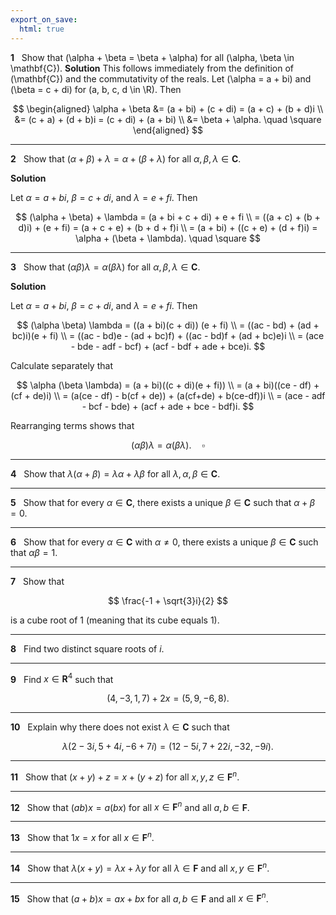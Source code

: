 ```yaml
---
export_on_save:
  html: true
---
```


<style>
.katex-display { overflow: auto hidden }
</style>

**1** &nbsp; Show that \(\alpha + \beta = \beta + \alpha\) for all \(\alpha, \beta \in \mathbf{C}\).
**Solution**
This follows immediately from the definition of \(\mathbf{C}\) and the commutativity of the reals. Let \(\alpha = a + bi\) and \(\beta = c + di\) for \(a, b, c, d \in \R\). Then

$$
\begin{aligned}
\alpha + \beta &= (a + bi) + (c + di) = (a + c) + (b + d)i \\
&= (c + a) + (d + b)i = (c + di) + (a + bi) \\
&= \beta + \alpha. \quad \square
\end{aligned}
$$

---

**2** &nbsp; Show that $(\alpha + \beta) + \lambda = \alpha + (\beta + \lambda)$ for all $\alpha, \beta, \lambda \in \mathbf{C}$.

**Solution**

Let $\alpha = a + bi$, $\beta = c + di$, and $\lambda = e + fi$. Then

$$
(\alpha + \beta) + \lambda = (a + bi + c + di) + e + fi \\
= ((a + c) + (b + d)i) + (e + fi) = (a + c + e) + (b + d + f)i \\
= (a + bi) + ((c + e) + (d + f)i) = \alpha + (\beta + \lambda). \quad \square
$$

---

**3** &nbsp; Show that $(\alpha \beta)\lambda = \alpha(\beta \lambda)$ for all $\alpha, \beta, \lambda \in \mathbf{C}$.

**Solution**

Let $\alpha = a + bi$, $\beta = c + di$, and $\lambda = e + fi$. Then

$$
(\alpha \beta) \lambda = ((a + bi)(c + di)) (e + fi) \\
= ((ac - bd) + (ad + bc)i)(e + fi) \\
= ((ac - bd)e - (ad + bc)f) + ((ac - bd)f + (ad + bc)e)i \\
= (ace - bde - adf - bcf) + (acf - bdf + ade + bce)i.
$$

Calculate separately that

$$
\alpha (\beta \lambda) = (a + bi)((c + di)(e + fi)) \\
= (a + bi)((ce - df) + (cf + de)i) \\
= (a(ce - df) - b(cf + de)) + (a(cf+de) + b(ce-df))i \\
= (ace - adf - bcf - bde) + (acf + ade + bce - bdf)i.
$$

Rearranging terms shows that

$$
(\alpha \beta) \lambda = \alpha (\beta \lambda). \quad \square
$$

---

**4** &nbsp; Show that $\lambda (\alpha + \beta) = \lambda \alpha + \lambda \beta$ for all $\lambda, \alpha, \beta \in \mathbf{C}$.

---

**5** &nbsp; Show that for every $\alpha \in \mathbf{C}$, there exists a unique $\beta \in \mathbf{C}$ such that $\alpha + \beta = 0$.

---

**6** &nbsp; Show that for every $\alpha \in \mathbf{C}$ with $\alpha \neq 0$, there exists a unique $\beta \in \mathbf{C}$ such that $\alpha \beta = 1$.

---

**7** &nbsp; Show that

$$
\frac{-1 + \sqrt{3}i}{2}
$$

is a cube root of $1$ (meaning that its cube equals $1$).

---

**8** &nbsp; Find two distinct square roots of $i$.

---

**9** &nbsp; Find $x \in \mathbf{R}^4$ such that

$$
(4,-3,1,7) + 2x = (5,9,-6,8).
$$

---

**10** &nbsp; Explain why there does not exist $\lambda \in \mathbf{C}$ such that

$$
\lambda(2-3i,5+4i,-6+7i)=(12-5i,7+22i,-32,-9i).
$$

---

**11** &nbsp; Show that $(x+y)+z = x+(y+z)$ for all $x,y,z \in \mathbf{F}^n$.

---

**12** &nbsp; Show that $(ab)x = a(bx)$ for all $x \in \mathbf{F}^n$ and all $a,b \in \mathbf{F}$.

---

**13** &nbsp; Show that $1x = x$ for all $x \in \mathbf{F}^n$.

---

**14** &nbsp; Show that $\lambda(x+y) = \lambda x + \lambda y$ for all $\lambda \in \mathbf{F}$ and all $x,y \in \mathbf{F}^n$.

---

**15** &nbsp; Show that $(a+b)x = ax + bx$ for all $a,b \in \mathbf{F}$ and all $x \in \mathbf{F}^n$.
